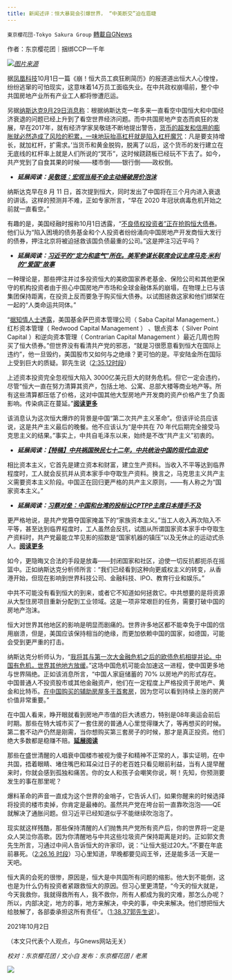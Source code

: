 ```yaml
---
title: 新闻述评：恒大暴毙会引爆世界， “中美断交”迫在眉睫
---
```

`東京櫻花団-Tokyo Sakura Group` [轉載自GNews](https://gnews.org/zh-hans/1568788/)

作者：东京樱花团｜捆绑CCP一千年

![](https://assets.gnews.org/wp-content/uploads/2021/10/新闻述评：恒大暴毙会引爆世界，-中美断交迫在眉睫.png)[*图片来源*](https://x0.ifengimg.com/ucms/2021_40/69FF244A6991B6B0A735ACFAC9C52F8C66D7604B_size411_w600_h356.png)

据[凤凰科技](https://tech.ifeng.com/c/89z8xzQK7ek)10月1日一篇《崩！恒大员工疯狂刷简历》的报道道出恒大人心惶惶，纷纷逃窜的可怕现实，这意味着14万员工面临失业。在中共政权崩塌前，整个中共国房地产业所有产业工人都将惨遭厄运。

另据[纳斯达克9月29日消息称](https://www.nasdaq.com/articles/bitcoin-evergrande-and-the-deteriorating-situation-in-china-2021-09-30)：根据纳斯达克一年多来一直看空中国恒大和中国经济衰退的问题已经上升到了看空世界经济问题。而中共国房地产变态而疯狂的发展，早在2017年，就有经济学家吴敬琏不断地提出警告，[货币的超发和信用的膨胀就必然造成了风险的积累，一味地玩抬高杠杆就是陷入杠杆魔咒](https://www.sohu.com/a/195505626_99911517)：凡是要支持增长，就加杠杆，扩需求。’当货币和黄金脱钩，脱离了以后，这个货币的发行建立在无底线的杠杆率上就是人们所说的“冥币”，这时候跷跷板已经玩不下去了。如今，共产党到了自食其果的时候——楼市倒——银行倒——政权倒。

- ***延展阅读：***[***吴敬琏：宏观当局不会主动捅破房价泡沫***](http://finance.sina.com.cn/china/20140528/020319244416.shtml)


纳斯达克早在8 月 11 日，首次提到恒大，同时发出了中国将在三个月内进入衰退的讲话。这样的预测并不难，正如专家所言，“早在 2020 年冠状病毒危机开始之前就一直看空。”

有趣的是，美国经融时报称10月1日透露，“[不良债权投资者”正在抢购恒大债券](https://www.ft.com/content/1cf5bb08-e588-4790-987e-34aa3f5a604a)。他们认为“陷入困境的债务基金和个人投资者纷纷涌向中国房地产开发商恒大发行的债券，押注北京将被迫拯救该国负债最重的公司。”这是押注习近平吗？

- ***延展阅读：***[***习近平的“定力和底气”所在。美军参谋长联席会议主席马克·米利的“爱国”故事***](https://www.rfi.fr/cn/%E4%B8%93%E6%A0%8F%E6%A3%80%E7%B4%A2/%E8%A6%81%E9%97%BB%E5%88%86%E6%9E%90/20210917-%E9%A9%AC%E5%85%8B%C2%B7%E7%B1%B3%E5%88%A9%E7%9A%84-%E7%88%B1%E5%9B%BD-%E6%95%85%E4%BA%8B-%E4%B9%A0%E8%BF%91%E5%B9%B3%E7%9A%84%E5%AE%9A%E5%8A%9B%E5%92%8C%E5%BA%95%E6%B0%94%E6%89%80%E5%9C%A8)


一种理论是，那些押注并过多投资恒大的美欧国家养老基金、保险公司和其他更保守的机构投资者由于担心中国房地产市场和全球金融体系的崩塌，在物理上已与该集团保持距离，在投资上反而要急于购买恒大债券。以试图拯救这家和他们绑架在一起的“人类命运共同体。”

“[据知情人士透露](https://www.ft.com/content/1cf5bb08-e588-4790-987e-34aa3f5a604a)，美国基金萨巴资本管理公司（ Saba Capital Management、）红杉资本管理（ Redwood Capital Management ） 、银点资本（ Silver Point Capital ）和逆向资本管理（ Contrarian Capital Management ）最近几周也购买了恒大债券。”但世界没有看清共产党的邪恶，“就是习很愿意看到恒大在国际上违约”，他一旦毁约，美国股市又如何与之绝缘？更可怕的是。平安陆金所在国际上受到巨大的质疑。郭先生说（[2:35.12时段](https://www.nasdaq.com/articles/bitcoin-evergrande-and-the-deteriorating-situation-in-china-2021-09-30)）

上述资本投资完全忽视恒大陷入 3000亿美元巨大的财务危机。但它一定会违约，尽管“恒大一直在努力清算其资产，包括土地、公寓、总部大楼等商业地产等。所有这些清算都压低了价格，这对中国其他大型房地产开发商的资产价格产生了负面影响。传染病正在蔓延。”[**阅读更多**](https://www.forbes.com/sites/williampesek/2021/09/30/goldman-flags-82-trillion-threat-worse-than-china-evergrande/)

该消息认为这次恒大爆炸的背景是中国“第二次共产主义革命”。但该评论员应该说，这是共产主义最后的晚餐。他不应该认为“是中共在 70 年代后期完全接受马克思主义的结果。”事实上，中共自毛泽东以来，始终是不改“共产主义”初衷的。

- ***延展阅读：***[***【特稿】中共祸国殃民七十二年，中共统治中国的现代血泪史***](https://www.epochtimes.com/gb/21/9/30/n13272607.htm)


相比资本主义，它首先是建立资本和财富，建立生产资料。当收入不平等达到临界程度时，工人就会反抗并从资本家手中夺取生产资料。换言之，马克思主义共产主义需要资本主义阶段。中国正在回归更严格的共产主义原则，——有人称之为“国家资本主义。”

- ***延展阅读：***[***习蔡对垒：中国和台湾的投标让CPTPP主席日本措手不及***](https://asia.nikkei.com/Editor-s-Picks/China-up-close/Analysis-China-and-Taiwan-bids-catch-CPTPP-chair-Japan-off-guard)


更严格地说，是共产党篡夺国家掩盖下的“家族资本主义。”当工人收入再次陷入不平等，甚至达到临界程度时，工人虽然会反抗，试图从所谓国家资本家手中夺取生产资料时，共产党最能立竿见影的招数是“国家机器的镇压”以及无休止的运动式杀人。[**阅读更多**](https://zh.wikipedia.org/wiki/%E4%B8%AD%E5%9B%BD%E5%85%B1%E4%BA%A7%E5%85%9A%E6%94%BF%E6%B2%BB%E8%BF%90%E5%8A%A8%E5%88%97%E8%A1%A8)

如今，更隐晦又合法的手段是放毒——封闭国家和社区，迫使一切反抗都扼杀在摇篮中。正如纳斯达克分析师所言：“我们已经看到这种向更威权主义的转变，从香港开始，但现在影响到世界科技公司、金融科技、IPO、教育行业和娱乐。”

中共不可能没有看到恒大的到来，或者它不知道如何拯救它。中共想要的是将资源从大型住房项目重新分配到工业领域。这是一项非常艰巨的任务，需要打破中国的房地产泡沫。

恒大对世界其他地区的影响是明显而剧痛的。世界许多地区都不能幸免于中国的信用崩溃，但是，美国应该保持相当的绝缘，而更加依赖中国的国家，如德国，可能会受到更严重的打击。

纳斯达克分析师认为，“[我将其与第一次大金融危机之后的欧债危机相提并论。中国有危机，世界其他地方放缓](https://www.nasdaq.com/articles/bitcoin-evergrande-and-the-deteriorating-situation-in-china-2021-09-30)。”这场中国危机可能会加速这一进程，使中国更多地与世界隔绝。正如该消息所言，“中国人家庭储蓄的 70% 以房地产的形式存在。中国普通人不投资股市或其他金融资产，他们在一定程度上严格投资于房地产、黄金和比特币。[在中国购买的辅助房屋多于首套房](https://www.nasdaq.com/articles/bitcoin-evergrande-and-the-deteriorating-situation-in-china-2021-09-30)，因为您可以看到持续上涨的房产价值非常重要。”

在中国人看来，睁开眼就看到房地产市值的巨大诱惑力，特别是08年奥运会前后时期。那些在特大城市买了一套住房的普通人心里觉得赚大了，等再想买的时候。第二套不动产仍然是刚需，当你想购买第三套房子的时候，那才是真正投资。他们绝大多数都是稳赚不赔。[**延展阅读**](https://www.dw.com/zh/%E4%B8%AD%E5%9B%BD%E6%88%BF%E4%BB%B7%E7%96%AF%E7%8B%82-%E7%99%BE%E5%A7%93%E9%BA%BB%E6%9C%A8%E4%B8%8D%E4%BB%81/a-36465154)

那些在盛世清醒的人唱衰中国楼市被视为傻子和精神不正常的人，事实证明，在中共国，捂着眼睛、堵住嘴巴和耳朵过日子的老百姓只看见眼前利益，当有人提早醒来时，你就会感到孤独和痛苦。你的女人和孩子会嘲笑你说，啊！先知，你预测要发生的事在那里呢？

爆料革命的声音一直成为这个世界的金哨子，它告诉人们，如果你醒来的时候选择将投资的楼市卖掉，你肯定是最棒的。虽然共产党在垮台前一直靠吹泡泡——QE就解决了通胀问题。但习近平已经知道似乎不能继续吹泡泡了。

现实就这样残酷，那些保持清醒的人们抛售共产党所有资产后，你的世界将一定是众人哭泣你高歌。因为你清醒地与中共这些垃圾资产保持距离是对的。正如郭文贵先生所言，习通过中间人告诉恒大的许家印，说：“让恒大挺过20大。”不要在年底前暴死。（[2:26.16 时段](https://www.nasdaq.com/articles/bitcoin-evergrande-and-the-deteriorating-situation-in-china-2021-09-30)）习心里知道，早晚都要见阎王爷，还是能多活一天是一天吧。

恒大真的会死的很惨，原因是，恒大是中共国所有问题的缩影。他大到不能倒，这也是为什么仍有投资者紧跟救恒大的原因。但习心里更清楚，“今天的恒大就是，今天我救你，我就得救所有人，我不救你，所有人都成为我的灾难，那怎么办呢？所以，内部决定，地方的事，地方来解决，中央的事，中央来解决。他们想把恒大给肢解了，各部委承担这所有责任”。（[1:38.37郭先生说](https://gtv.org/video/id=614c897242a8af3151a3c790)）。

2021年10月2日

（本文只代表个人观点，与Gnews网站无关）

*校对：东京樱花团 / 文小白*
*发布：东京樱花团 / 老黑*

![](https://assets.gnews.org/wp-content/uploads/2021/10/image0-1-18.png)

